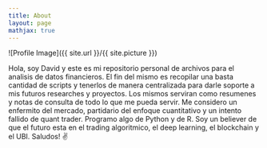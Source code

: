 ```yaml
---
title: About
layout: page
mathjax: true
---
```

![Profile Image]({{ site.url }}/{{ site.picture }})

Hola, soy David y este es mi repositorio personal de archivos para el analisis de datos financieros. El fin del mismo es recopilar una basta cantidad de scripts y tenerlos de manera centralizada para darle soporte a mis futuros researches y proyectos. Los mismos serviran como resumenes y notas de consulta de todo lo que me pueda servir. Me considero un enfermito del mercado, partidario del enfoque cuantitativo y un intento fallido de quant trader. Programo algo de Python y de R. Soy un believer de que el futuro esta en el trading algoritmico, el deep learning, el blockchain y el UBI. Saludos! ✌️
